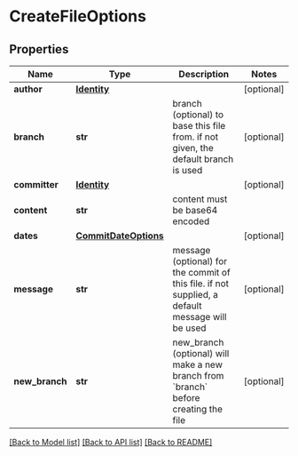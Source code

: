 # CreateFileOptions

## Properties
Name | Type | Description | Notes
------------ | ------------- | ------------- | -------------
**author** | [**Identity**](Identity.md) |  | [optional]
**branch** | **str** | branch (optional) to base this file from. if not given, the default branch is used | [optional]
**committer** | [**Identity**](Identity.md) |  | [optional]
**content** | **str** | content must be base64 encoded |
**dates** | [**CommitDateOptions**](CommitDateOptions.md) |  | [optional]
**message** | **str** | message (optional) for the commit of this file. if not supplied, a default message will be used | [optional]
**new_branch** | **str** | new_branch (optional) will make a new branch from &#x60;branch&#x60; before creating the file | [optional]

[[Back to Model list]](../README.md#documentation-for-models) [[Back to API list]](../README.md#documentation-for-api-endpoints) [[Back to README]](../README.md)


